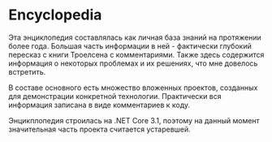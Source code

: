 # Encyclopedia

Эта энциклопедия составлялась как личная база знаний на протяжении более года. Большая часть информации в ней - фактически глубокий пересказ с книги Троелсена
с комментариями. Также здесь содержится информация о некоторых проблемах и их решениях, что мне довелось встретить.

В составе основного есть множество вложенных проектов, созданных для демонстрации конкретной технологии. Практически вся информация записана в виде комментариев к коду.

Энцикплопедия строилась на .NET Core 3.1, поэтому на данный момент значительная часть проекта считается устаревшей.
